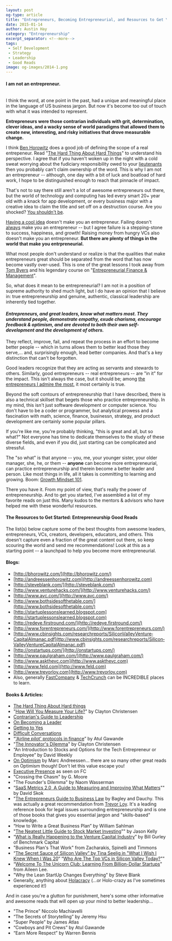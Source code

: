 ```yaml
---
layout: post
og-type: article
title: "Entrepreneurs, Becoming Entrepreneurial, and Resources to Get You Started"
date: 2015-01-14
author: Austin Hay
category: "Entrepreneurship"
excerpt_separator: <!--more-->
tags:
 - Self Development
 - Strategy
 - Leadership
 - Good Reads
image: og-images/2014-1.png
---
```

<p>
<h4><b>I am not an entrepreneur.</b></h4> 
	</br>
I think the word, at one point in the past, had a unique and meaningful place in the language of US business jargon. But now it's become too out of touch with what it was intended to represent.
	</br>

<b>Entrepreneurs were those contrarian individuals with grit, determination, clever ideas, and a wacky sense of world paradigms that allowed them to create new, interesting, and risky initiatives that drove measurable change.</b>
</p>
<!--more-->

I think [Ben Horowitz](http://www.bhorowitz.com/) does a good job of defining the scope of a real entrepeneur. Read "[The Hard Thing About Hard Things](http://techcrunch.com/2014/03/03/the-hard-thing-about-hard-things-ben-horowitzs-honest-and-real-take-on-entrepreneurship/)" to understand his perspective. I agree that if you haven't woken up in the night with a cold sweat worrying about the fudiciary responsibility owed to your [lieutenants](https://about.usc.edu/presidentemeritus/contrarians-guide-to-leadership/) then you probably can't claim ownership of the word. This is why I am not an entrepreneur -- although, one day with a bit of luck and boatload of hard work, I hope to be distinguished enough to reach that pinnacle of impact.

 That's not to say there still aren't a lot of awesome entrepreneurs out there, but the world of technology and computing has led every smart 20+ year old with a knack for app development, or every business major with a creative idea to claim the title and set off on a destruction course. Are you shocked? [You shouldn't be](http://www.nytimes.com/2014/03/16/magazine/silicon-valleys-youth-problem.html).

[Having a cool idea](http://www.entrepreneursforachange.com/10-stupid-business-ideas-that-made-millions/) doesn't make you an entrepreneur. Failing doesn't [always](http://www.nytimes.com/2014/11/09/business/wearing-your-failures-on-your-sleeve.html) make you an entrepreneur -- but I agree failure is a stepping-stone to success, happiness, and growth! Raising money from hungry VCs also doesn't make you an entrepreneur. <b>But there are plenty of things in the world that make you entrpreneurial.</b> 

What most people don't understand or realize is that the qualities that make entrepreneurs great should be separated from the word that has now become vastly over-used. This is one of the great lessons I took away from [Tom Byers](https://profiles.stanford.edu/thomas-byers) and his legendary course on "[Entrepreneurial Finance &amp; Management](http://stvp.stanford.edu/about/)".

So, what does it mean to be entrepreneurial? I am not in a position of supreme authority to shed much light, but I do have an opinion that I believe in: true entrepreneurship and genuine, authentic, classical leadership are inherently tied together. 

<h4><b><i>Entrepreneurs, and great leaders, know what matters most. They understand people, demonstrate empathy, exude charisma, encourage feedback &amp; optimism, and are devoted to both their own self-development and the development of others.</i></b></h4>


They reflect, improve, fail, and repeat the process in an effort to become better people -- which in turns allows them to better lead those they serve,... and, surprisingly enough, lead better companies. And that's a key distinction that can't be forgotten.

Good leaders recognize that they are acting as servants and stewards to others. Similarly, good entrepreneurs -- real entrepreneurs -- are "in it" for the impact. This isn't always the case, but it should be; among [the entrepreneurs I admire the most](http://www.forbes.com/sites/bruceupbin/2012/09/18/talking-philanthropy-with-marc-benioff/), it most certainly is true. 

Beyond the soft contours of entrepreneurship that I have described, there is also a technical skillset that begets those who practice entrepreneurship. In my mind, this isn't just software development or computer science. You don't have to be a coder or programmer, but analytical prowess and a fascination with math, science, finance, businessn, strategy, and product development are certainly some popular pillars. 

If you're like me, you're probably thinking, "this is great and all, but so what?" Not everyone has time to dedicate themselves to the study of these diverse fields, and even if you did, just starting can be complicated and stressful. 

The "so what" is that anyone -- you, me, your younger sister, your older manager, she, he, or them -- <b>anyone</b> can become more entrepreneurial, can practice entrepreneurship and therein become a better leader and person. Like most things in life, all it takes is committing to learning and growing. Boom: [Growth Mindset 101](http://www.nytimes.com/2008/07/06/business/06unbox.html).

There you have it. From my point of view, that's really the power of entrepreneurship. And to get you started, I've assembled a list of my favorite reads on just this. Many kudos to the mentors &amp; advisors who have helped me with these wonderful resources.

<h4><b>The Resources to Get Started: Entrepreneurship Good Reads</b></h4>

The list(s) below capture some of the best thoughts from awesome leaders, entrepreneurs, VCs, creators, developers, educators, and others. This doesn't capture even a fraction of the great content out there, so keep scouring the world and send me recommendations! Look at this as a starting point -- a launchpad to help you become more entrepreneurial. 

<h4> Blogs: </h4>

*  [http://bhorowitz.com/](http://bhorowitz.com/)
*  [http://andreessenhorowitz.com](http://andreessenhorowitz.com)
*  [http://steveblank.com/](http://steveblank.com/)
*  [http://www.venturehacks.com/](http://www.venturehacks.com/)
*  [http://www.avc.com/](http://www.avc.com/)
*  [http://www.bothsidesofthetable.com/](http://www.bothsidesofthetable.com/)
*  [http://startuplessonslearned.blogspot.com](http://startuplessonslearned.blogspot.com)
*  [http://redeye.firstround.com/](http://redeye.firstround.com/)
*  [http://www.forentrepreneurs.com/](http://www.forentrepreneurs.com/)
*  [http://www.cbinsights.com/research­reports/Silicon­Valley­Venture­Capital­Almanac.pdf](ttp://www.cbinsights.com/research­reports/Silicon­Valley­Venture­Capital­Almanac.pdf)
*  [http://onstartups.com/](http://onstartups.com/)
*  [http://www.paulgraham.com/](http://www.paulgraham.com/)
*  [http://www.askthevc.com](http://www.askthevc.com)
*  [http://www.feld.com](http://www.feld.com)
*  [http://www.trevorloy.com](http://www.trevorloy.com)
* Also, generally [FastCompany](http://www.fastcompany.com/) & [TechCrunch](http://techcrunch.com/) can be INCREDIBLE places to learn.

<h4> Books &amp; Articles:</h4>

* [The Hard Thing About Hard things](http://techcrunch.com/2014/03/03/the-hard-thing-about-hard-things-ben-horowitzs-honest-and-real-take-on-entrepreneurship/)
* "[How Will You Measure Your Life?]()" by Clayton Christensen
* [Contrarian's Guide to Leadership](https://about.usc.edu/presidentemeritus/contrarians-guide-to-leadership/)
* [On Becoming a Leader](http://www.fastcompany.com/1786824/leadership-hall-fame-warren-bennis-author-becoming-leader)
* [Getting to Yes](http://www.forbes.com/sites/keldjensen/2013/02/05/why-negotiators-still-arent-getting-to-yes/)
* [Difficult Conversations](http://www.amazon.com/Difficult-Conversations-Discuss-What-Matters/dp/0143118447)
* “['Airline pilot' protocols in finance](http://www.ft.com/cms/s/0/86d97610-00ab-11df-ae8d-00144feabdc0.html#axzz3OxWR4tBz)” by Atul Gawande
* "[The Innovator's Dilemma](http://www.claytonchristensen.com/books/the-innovators-dilemma/)" by Clayton Christensen
* “An Introduction to Stocks and Options for the Tech Entrepreneur or Employee” by David Weekly
* [On Optimism](http://nymag.com/daily/intelligencer/2014/10/marc-andreessen-in-conversation.html) by Marc Andreessen... there are so many other great reads on Optimism though! Don't let this value escape you!
* [Executive Presence](http://www.fastcompany.com/3033993/hit-the-ground-running/the-intangible-career-trait-that-you-need-to-succeed) as seen on FC
* "Crossing the Chasm" by G. Moore
* "The Founder's Dilemma" by Naom Wasserman
* “[SaaS Metrics 2.0 ­ A Guide to Measuring and Improving What Matters](http://www.forentrepreneurs.com/saas-metrics-2/)"" by David Skok
* "[The Entrepreneurs Guide to Business Law]() by Bagley and Dauchy. This was actually a great recommendation from [Trevor Loy](http://www.flywheelventures.com/index.php/website/flywheel_team/). It's a leading reference book for legal issues surrounding entrepreneurship and is one of those books that gives you essential jargon and "skills-based" knowledge. 
* “How to Write a Great Business Plan” by William Sahlman
* "[The Neatest Little Guide to Stock Market Investing]()"" by Jason Kelly
* “[What is Really Happening to the Venture Capital Industry](http://abovethecrowd.com/2009/08/24/what-is-really-happening-to-the-venture-capital-industry/)” by Bill Gurley of Benchmark Capital
* "Business Plan's That Work" from Zacharakis, Spinelli and Timmons
* “[The Secret Sauce of Silicon Valley” by Tina Seelig in "What I Wish I Knew When I Was 20](http://ospflor63.stanford.edu/upload/handouts/Secret_Sauce_-_Seelig.pdf)“
“[Who Are The Top VCs in Silicon Valley Today?](http://www.sramanamitra.com/2014/01/27/who-are-the-top-vcs-in-silicon-valley-today/)""
* “[Welcome To The Unicorn Club: Learning From Billion­-Dollar Startups](http://techcrunch.com/2013/11/02/welcome-to-the-unicorn-club/)” from Aileen Lee.
* "Why the Lean Start­Up Changes Everything" by Steve Blank
* Generally, anything about [Holacracy](http://qz.com/317918/holacracy-at-zappos-its-either-the-future-of-management-or-a-social-experiment-gone-awry/) (...or Holo-crazy as I've sometimes experienced it!)

And in case you're a glutton for punishment, here's some other informative and awesome reads that will open up your mind to better leadership...

* "The Prince" Niccolo Machiavelli
* “The Secrets of Storytelling” by Jeremy Hsu
* “Super People” by James Atlas
* “Cowboys and Pit Crews” by Atul Gawande
* “Earn More Respect” by Warren Bennis




